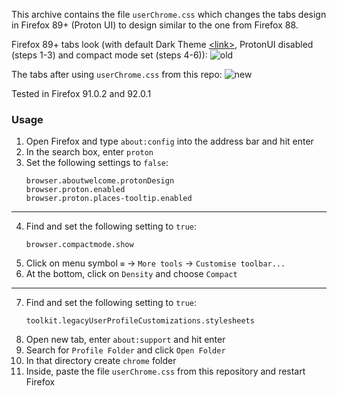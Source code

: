 This archive contains the file `userChrome.css` which changes the tabs design in Firefox 89+ (Proton UI) to design similar to the one from Firefox 88. 

Firefox 89+ tabs look (with default Dark Theme <a href="https://www.pcmag.com/how-to/how-to-enable-dark-mode-on-your-browser">\<link></a>, ProtonUI disabled (steps 1-3) and compact mode set (steps 4-6)):
![old](https://user-images.githubusercontent.com/62106309/131740012-6e7a40a5-d755-4fed-b45b-15599a12d206.PNG)

The tabs after using `userChrome.css` from this repo:
![new](https://user-images.githubusercontent.com/62106309/135513090-5cac6846-c9b7-46b3-b546-71e9ac552b53.PNG)

Tested in Firefox 91.0.2 and 92.0.1

### Usage

1. Open Firefox and type `about:config` into the address bar and hit enter
2. In the search box, enter `proton`
3. Set the following settings to `false`:
    ```
    browser.aboutwelcome.protonDesign
    browser.proton.enabled
    browser.proton.places-tooltip.enabled
    ```
---
4. Find and set the following setting to `true`:
    ```
    browser.compactmode.show
    ```
5. Click on menu symbol `≡` -> `More tools` -> `Customise toolbar...`
6. At the bottom, click on `Density` and choose `Compact`
---
7. Find and set the following setting to `true`:
    ```
    toolkit.legacyUserProfileCustomizations.stylesheets
    ```
8. Open new tab, enter `about:support` and hit enter
9. Search for `Profile Folder` and click `Open Folder`
10. In that directory create `chrome` folder 
11. Inside, paste the file `userChrome.css` from this repository and restart Firefox
